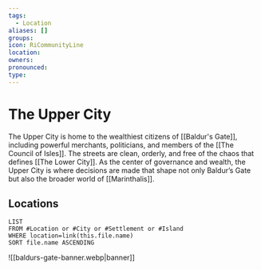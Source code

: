 ```yaml
---
tags:
  - Location
aliases: []
groups: 
icon: RiCommunityLine
location: 
owners: 
pronounced: 
type:
---
```


# The Upper City

 The Upper City is home to the wealthiest citizens of [[Baldur's Gate]], including powerful merchants, politicians, and members of the [[The Council of Isles]]. The streets are clean, orderly, and free of the chaos that defines [[The Lower City]]. As the center of governance and wealth, the Upper City is where decisions are made that shape not only Baldur’s Gate but also the broader world of [[Marinthalis]].

## Locations

```dataview
LIST
FROM #Location or #City or #Settlement or #Island
WHERE location=link(this.file.name)
SORT file.name ASCENDING
```

![[baldurs-gate-banner.webp|banner]]
